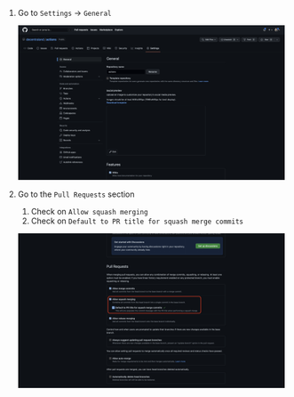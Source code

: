 1. Go to `Settings` -> `General`
    
    ![alt text](squash_merge_1.png)

2. Go to the `Pull Requests` section
   1. Check on `Allow squash merging `
   2. Check on `Default to PR title for squash merge commits `

    ![alt text](squash_merge_2.png)
